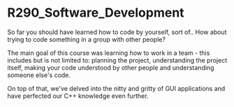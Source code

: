 # R290_Software_Development

So far you should have learned how to code by yourself, sort of.. How about trying to code something in a group with other people?

The main goal of this course was learning how to work in a team - this includes but is not limited to: planning the project, understanding the project itself, making your code understood by other people and understanding someone else's code.

On top of that, we've delved into the nitty and gritty of GUI applications and have perfected our C++ knowledge even further.
